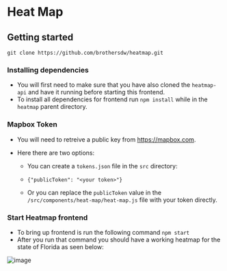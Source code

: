 # Heat Map

## Getting started

```
git clone https://github.com/brothersdw/heatmap.git
```

### Installing dependencies

- You will first need to make sure that you have also cloned the `heatmap-api` and have it running before starting this frontend.
- To install all dependencies for frontend run `npm install` while in the `heatmap` parent directory.

### Mapbox Token

- You will need to retreive a public key from https://mapbox.com.
- Here there are two options:

  - You can create a `tokens.json` file in the `src` directory:

  - `{"publicToken": "<your token>"}`
  - Or you can replace the `publicToken` value in the `/src/components/heat-map/heat-map.js` file with your token directly.

### Start Heatmap frontend

- To bring up frontend is run the following command `npm start`
- After you run that command you should have a working heatmap for the state of Florida as seen below:

![image](./public/heatmapexample.png)
